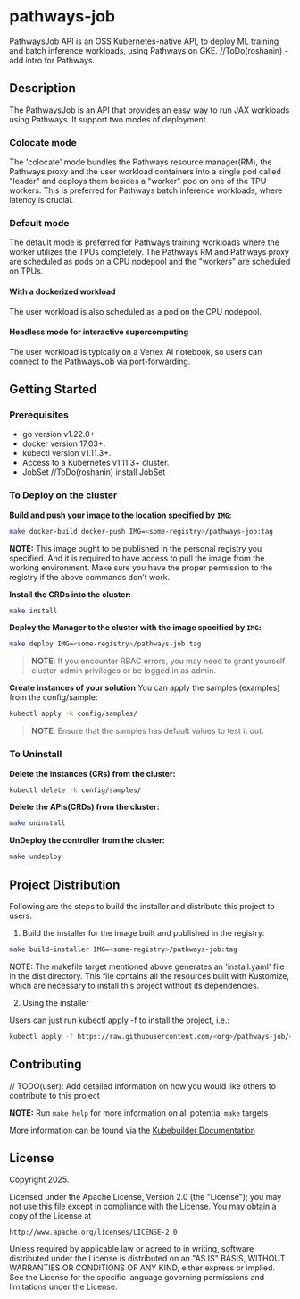 # pathways-job
PathwaysJob API is an OSS Kubernetes-native API, to deploy ML training and batch inference workloads, using Pathways on GKE. 
//ToDo(roshanin) - add intro for Pathways.
## Description
The PathwaysJob is an API that provides an easy way to run JAX workloads using Pathways. It support two modes of deployment.
### Colocate mode
The 'colocate' mode bundles the Pathways resource manager(RM), the Pathways proxy and the user workload containers into a single pod called "leader" and deploys them besides a "worker" pod on one of the TPU workers. This is preferred for Pathways batch inference workloads, where latency is crucial.
### Default mode
The default mode is preferred for Pathways training workloads where the worker utilizes the TPUs completely. The Pathways RM and Pathways proxy are scheduled as pods on a CPU nodepool and the "workers" are scheduled on TPUs.
#### With a dockerized workload
The user workload is also scheduled as a pod on the CPU nodepool.
#### Headless mode for interactive supercomputing
The user workload is typically on a Vertex AI notebook, so users can connect to the PathwaysJob via port-forwarding.

## Getting Started

### Prerequisites
- go version v1.22.0+
- docker version 17.03+.
- kubectl version v1.11.3+.
- Access to a Kubernetes v1.11.3+ cluster.
- JobSet //ToDo(roshanin) install JobSet

### To Deploy on the cluster
**Build and push your image to the location specified by `IMG`:**

```sh
make docker-build docker-push IMG=<some-registry>/pathways-job:tag
```

**NOTE:** This image ought to be published in the personal registry you specified.
And it is required to have access to pull the image from the working environment.
Make sure you have the proper permission to the registry if the above commands don’t work.

**Install the CRDs into the cluster:**

```sh
make install
```

**Deploy the Manager to the cluster with the image specified by `IMG`:**

```sh
make deploy IMG=<some-registry>/pathways-job:tag
```

> **NOTE**: If you encounter RBAC errors, you may need to grant yourself cluster-admin
privileges or be logged in as admin.

**Create instances of your solution**
You can apply the samples (examples) from the config/sample:

```sh
kubectl apply -k config/samples/
```

>**NOTE**: Ensure that the samples has default values to test it out.

### To Uninstall
**Delete the instances (CRs) from the cluster:**

```sh
kubectl delete -k config/samples/
```

**Delete the APIs(CRDs) from the cluster:**

```sh
make uninstall
```

**UnDeploy the controller from the cluster:**

```sh
make undeploy
```

## Project Distribution

Following are the steps to build the installer and distribute this project to users.

1. Build the installer for the image built and published in the registry:

```sh
make build-installer IMG=<some-registry>/pathways-job:tag
```

NOTE: The makefile target mentioned above generates an 'install.yaml'
file in the dist directory. This file contains all the resources built
with Kustomize, which are necessary to install this project without
its dependencies.

2. Using the installer

Users can just run kubectl apply -f <URL for YAML BUNDLE> to install the project, i.e.:

```sh
kubectl apply -f https://raw.githubusercontent.com/<org>/pathways-job/<tag or branch>/dist/install.yaml
```

## Contributing
// TODO(user): Add detailed information on how you would like others to contribute to this project

**NOTE:** Run `make help` for more information on all potential `make` targets

More information can be found via the [Kubebuilder Documentation](https://book.kubebuilder.io/introduction.html)

## License

Copyright 2025.

Licensed under the Apache License, Version 2.0 (the "License");
you may not use this file except in compliance with the License.
You may obtain a copy of the License at

    http://www.apache.org/licenses/LICENSE-2.0

Unless required by applicable law or agreed to in writing, software
distributed under the License is distributed on an "AS IS" BASIS,
WITHOUT WARRANTIES OR CONDITIONS OF ANY KIND, either express or implied.
See the License for the specific language governing permissions and
limitations under the License.
